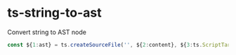 # ts-string-to-ast

Convert string to AST node

```typescript
const ${1:ast} = ts.createSourceFile('', ${2:content}, ${3:ts.ScriptTarget.Latest});
```
